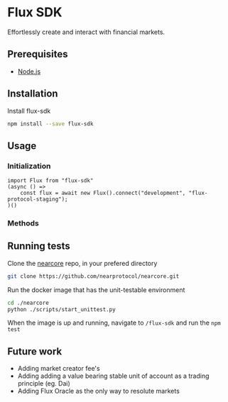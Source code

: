 # Flux SDK
Effortlessly create and interact with financial markets.

## Prerequisites
* [Node.js](https://nodejs.org/en/)

## Installation
Install flux-sdk
```bash
npm install --save flux-sdk
```

## Usage

### Initialization

```
import Flux from "flux-sdk"
(async () => 
	const flux = await new Flux().connect("development", "flux-protocol-staging");
)()
```

### Methods

## Running tests

Clone the [nearcore](https://nodejs.org/en/) repo, in your prefered directory
```bash
git clone https://github.com/nearprotocol/nearcore.git
```

Run the docker image that has the unit-testable environment
```bash
cd ./nearcore
python ./scripts/start_unittest.py
```

When the image is up and running, navigate to `/flux-sdk` and run the `npm test`

## Future work

* Adding market creator fee's
* Adding adding a value bearing stable unit of account as a trading principle (eg. Dai)
* Adding Flux Oracle as the only way to resolute markets
